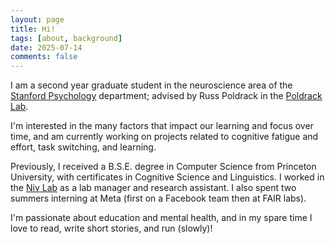 ```yaml
---
layout: page
title: Hi!
tags: [about, background]
date: 2025-07-14
comments: false
---
```


I am a second year graduate student in the neuroscience area of the [Stanford Psychology](https://psychology.stanford.edu/) department; advised by Russ Poldrack in the [Poldrack Lab](https://www.poldracklab.org/). 

I'm interested in the many factors that impact our learning and focus over time, and am currently working on projects related to cognitive fatigue and effort, task switching, and learning. 

Previously, I received a B.S.E. degree in Computer Science from Princeton University, with certificates in Cognitive Science and Linguistics. I worked in the [Niv Lab](https://nivlab.princeton.edu/) as a lab manager and research assistant. I also spent two summers interning at Meta (first on a Facebook team then at FAIR labs).

I'm passionate about education and mental health, and in my spare time I love to read, write short stories, and run (slowly)!